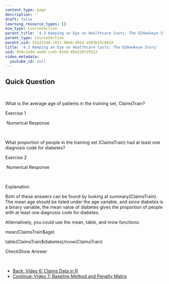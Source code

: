 ```yaml
---
content_type: page
description: ''
draft: false
learning_resource_types: []
ocw_type: CourseSection
parent_title: '4.3 Keeping an Eye on Healthcare Costs: The D2Hawkeye Story '
parent_type: CourseSection
parent_uid: 52a221dd-c011-90a4-45b1-a393b15cb810
title: '4.3 Keeping an Eye on Healthcare Costs: The D2Hawkeye Story'
uid: 954c1e9d-aed9-ccd1-65dd-85e2287df612
video_metadata:
  youtube_id: null
---
```

## Quick Question

 

What is the average age of patients in the training set, ClaimsTrain?

Exercise 1

&nbsp;Numerical Response&nbsp;

 

What proportion of people in the training set (ClaimsTrain) had at least one diagnosis code for diabetes?

Exercise 2

&nbsp;Numerical Response&nbsp;

 

Explanation

Both of these answers can be found by looking at summary(ClaimsTrain). The mean age should be listed under the age variable, and since diabetes is a binary variable, the mean value of diabetes gives the proportion of people with at least one diagnosis code for diabetes.

Alternatively, you could use the mean, table, and nrow functions:

mean(ClaimsTrain$age)

table(ClaimsTrain$diabetes)/nrow(ClaimsTrain)

CheckShow Answer

 

- [Back: Video 6: Claims Data in R](./resolveuid/b189783b0ca7287f248b0339ea5afbeb)
- [Continue: Video 7: Baseline Method and Penalty Matrix](./resolveuid/9f0c19816b4e786a4cb964211da05bf8)